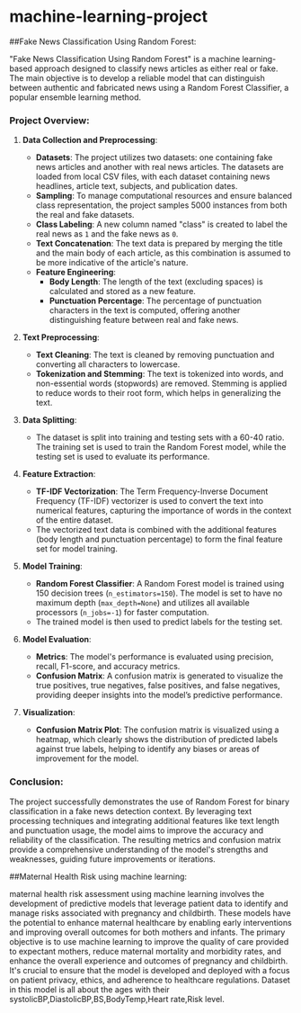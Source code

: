# machine-learning-project

##Fake News Classification Using Random Forest:


"Fake News Classification Using Random Forest" is a machine learning-based approach designed to classify news articles as either real or fake. The main objective is to develop a reliable model that can distinguish between authentic and fabricated news using a Random Forest Classifier, a popular ensemble learning method.

### Project Overview:

1. **Data Collection and Preprocessing**:
    - **Datasets**: The project utilizes two datasets: one containing fake news articles and another with real news articles. The datasets are loaded from local CSV files, with each dataset containing news headlines, article text, subjects, and publication dates.
    - **Sampling**: To manage computational resources and ensure balanced class representation, the project samples 5000 instances from both the real and fake datasets.
    - **Class Labeling**: A new column named "class" is created to label the real news as `1` and the fake news as `0`.
    - **Text Concatenation**: The text data is prepared by merging the title and the main body of each article, as this combination is assumed to be more indicative of the article's nature.
    - **Feature Engineering**:
        - **Body Length**: The length of the text (excluding spaces) is calculated and stored as a new feature.
        - **Punctuation Percentage**: The percentage of punctuation characters in the text is computed, offering another distinguishing feature between real and fake news.

2. **Text Preprocessing**:
    - **Text Cleaning**: The text is cleaned by removing punctuation and converting all characters to lowercase.
    - **Tokenization and Stemming**: The text is tokenized into words, and non-essential words (stopwords) are removed. Stemming is applied to reduce words to their root form, which helps in generalizing the text.

3. **Data Splitting**:
    - The dataset is split into training and testing sets with a 60-40 ratio. The training set is used to train the Random Forest model, while the testing set is used to evaluate its performance.

4. **Feature Extraction**:
    - **TF-IDF Vectorization**: The Term Frequency-Inverse Document Frequency (TF-IDF) vectorizer is used to convert the text into numerical features, capturing the importance of words in the context of the entire dataset. 
    - The vectorized text data is combined with the additional features (body length and punctuation percentage) to form the final feature set for model training.

5. **Model Training**:
    - **Random Forest Classifier**: A Random Forest model is trained using 150 decision trees (`n_estimators=150`). The model is set to have no maximum depth (`max_depth=None`) and utilizes all available processors (`n_jobs=-1`) for faster computation.
    - The trained model is then used to predict labels for the testing set.

6. **Model Evaluation**:
    - **Metrics**: The model's performance is evaluated using precision, recall, F1-score, and accuracy metrics. 
    - **Confusion Matrix**: A confusion matrix is generated to visualize the true positives, true negatives, false positives, and false negatives, providing deeper insights into the model’s predictive performance.

7. **Visualization**:
    - **Confusion Matrix Plot**: The confusion matrix is visualized using a heatmap, which clearly shows the distribution of predicted labels against true labels, helping to identify any biases or areas of improvement for the model.

### Conclusion:
The project successfully demonstrates the use of Random Forest for binary classification in a fake news detection context. By leveraging text processing techniques and integrating additional features like text length and punctuation usage, the model aims to improve the accuracy and reliability of the classification. The resulting metrics and confusion matrix provide a comprehensive understanding of the model's strengths and weaknesses, guiding future improvements or iterations.


##Maternal Health Risk using machine learning:


maternal health risk assessment using machine learning involves the development of predictive models that leverage patient data to identify and manage risks associated with pregnancy and childbirth. These models have the potential to enhance maternal healthcare by enabling early interventions and improving overall outcomes for both mothers and infants.
The primary objective is to use machine learning to improve the quality of care provided to expectant mothers, reduce maternal mortality and morbidity rates, and enhance the overall experience and outcomes of pregnancy and childbirth. It's crucial to ensure that the model is developed and deployed with a focus on patient privacy, ethics, and adherence to healthcare regulations.
Dataset in this model is all about the ages with their systolicBP,DiastolicBP,BS,BodyTemp,Heart rate,Risk level.
